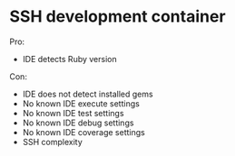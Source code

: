 # SSH development container

Pro:
- IDE detects Ruby version

Con:
- IDE does not detect installed gems
- No known IDE execute settings
- No known IDE test settings
- No known IDE debug settings
- No known IDE coverage settings
- SSH complexity
